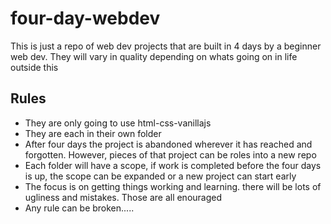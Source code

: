 # four-day-webdev
This is just a repo of web dev projects that are built in 4 days by a beginner web dev. 
They will vary in quality depending on whats going on in life outside this

## Rules
- They are only going to use html-css-vanillajs
- They are each in their own folder
- After four days the project is abandoned wherever it has reached and forgotten. However, pieces of that project can be roles into a new repo
- Each folder will have a scope, if work is completed before the four days is up, the scope can be expanded or a new project can start early
- The focus is on getting things working and learning. there will be lots of ugliness and mistakes. Those are all enouraged
- Any rule can be broken.....
